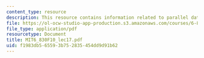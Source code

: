 ```yaml
---
content_type: resource
description: This resource contains information related to parallel databases.
file: https://ol-ocw-studio-app-production.s3.amazonaws.com/courses/6-830-database-systems-fall-2010/f1983db565593b752835454dd9d91b62_MIT6_830F10_lec17.pdf
file_type: application/pdf
resourcetype: Document
title: MIT6_830F10_lec17.pdf
uid: f1983db5-6559-3b75-2835-454dd9d91b62
---
```

